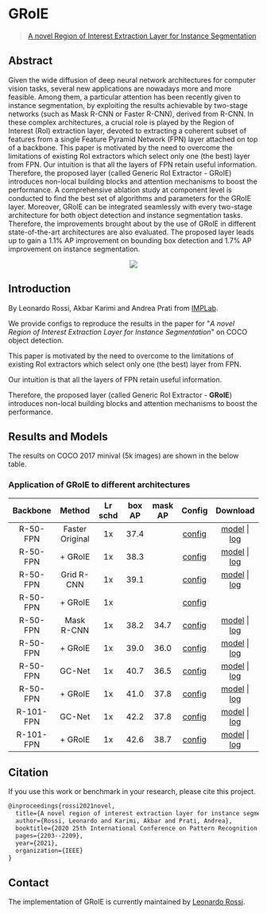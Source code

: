 # GRoIE

> [A novel Region of Interest Extraction Layer for Instance Segmentation](https://arxiv.org/abs/2004.13665)

<!-- [ALGORITHM] -->

## Abstract

Given the wide diffusion of deep neural network architectures for computer vision tasks, several new applications are nowadays more and more feasible. Among them, a particular attention has been recently given to instance segmentation, by exploiting the results achievable by two-stage networks (such as Mask R-CNN or Faster R-CNN), derived from R-CNN. In these complex architectures, a crucial role is played by the Region of Interest (RoI) extraction layer, devoted to extracting a coherent subset of features from a single Feature Pyramid Network (FPN) layer attached on top of a backbone.
This paper is motivated by the need to overcome the limitations of existing RoI extractors which select only one (the best) layer from FPN. Our intuition is that all the layers of FPN retain useful information. Therefore, the proposed layer (called Generic RoI Extractor - GRoIE) introduces non-local building blocks and attention mechanisms to boost the performance.
A comprehensive ablation study at component level is conducted to find the best set of algorithms and parameters for the GRoIE layer. Moreover, GRoIE can be integrated seamlessly with every two-stage architecture for both object detection and instance segmentation tasks. Therefore, the improvements brought about by the use of GRoIE in different state-of-the-art architectures are also evaluated. The proposed layer leads up to gain a 1.1% AP improvement on bounding box detection and 1.7% AP improvement on instance segmentation.

<div align=center>
<img src="https://user-images.githubusercontent.com/40661020/143891453-afdcdaf4-a868-4a28-ad20-dc710a517a76.png"/>
</div>

## Introduction

By Leonardo Rossi, Akbar Karimi and Andrea Prati from
[IMPLab](http://implab.ce.unipr.it/).

We provide configs to reproduce the results in the paper for
"*A novel Region of Interest Extraction Layer for Instance Segmentation*"
on COCO object detection.

This paper is motivated by the need to overcome to the limitations of existing
RoI extractors which select only one (the best) layer from FPN.

Our intuition is that all the layers of FPN retain useful information.

Therefore, the proposed layer (called Generic RoI Extractor - **GRoIE**)
introduces non-local building blocks and attention mechanisms to boost the
performance.

## Results and Models

The results on COCO 2017 minival (5k images) are shown in the below table.

### Application of GRoIE to different architectures

| Backbone  |     Method      | Lr schd | box AP | mask AP |                                    Config                                     |                                                                                                                                                                                                                   Download                                                                                                                                                                                                                   |
| :-------: | :-------------: | :-----: | :----: | :-----: | :---------------------------------------------------------------------------: | :------------------------------------------------------------------------------------------------------------------------------------------------------------------------------------------------------------------------------------------------------------------------------------------------------------------------------------------------------------------------------------------------------------------------------------------: |
| R-50-FPN  | Faster Original |   1x    |  37.4  |         |            [config](../faster_rcnn/faster_rcnn_r50_fpn_1x_coco.py)            |                                                                  [model](https://download.openmmlab.com/rsidetection/v2.0/faster_rcnn/faster_rcnn_r50_fpn_1x_coco/faster_rcnn_r50_fpn_1x_coco_20200130-047c8118.pth) \| [log](https://download.openmmlab.com/rsidetection/v2.0/faster_rcnn/faster_rcnn_r50_fpn_1x_coco/faster_rcnn_r50_fpn_1x_coco_20200130_204655.log.json)                                                                   |
| R-50-FPN  |     + GRoIE     |   1x    |  38.3  |         |               [config](./faster_rcnn_r50_fpn_groie_1x_coco.py)                |                                                         [model](https://download.openmmlab.com/rsidetection/v2.0/groie/faster_rcnn_r50_fpn_groie_1x_coco/faster_rcnn_r50_fpn_groie_1x_coco_20200604_211715-66ee9516.pth) \| [log](https://download.openmmlab.com/rsidetection/v2.0/groie/faster_rcnn_r50_fpn_groie_1x_coco/faster_rcnn_r50_fpn_groie_1x_coco_20200604_211715.log.json)                                                         |
| R-50-FPN  |   Grid R-CNN    |   1x    |  39.1  |         |               [config](./grid_rcnn_r50_fpn_gn-head_1x_coco.py)                |                                             [model](https://download.openmmlab.com/rsidetection/v2.0/groie/grid_rcnn_r50_fpn_gn-head_groie_1x_coco/grid_rcnn_r50_fpn_gn-head_groie_1x_coco_20200605_202059-4b75d86f.pth) \| [log](https://download.openmmlab.com/rsidetection/v2.0/groie/grid_rcnn_r50_fpn_gn-head_groie_1x_coco/grid_rcnn_r50_fpn_gn-head_groie_1x_coco_20200605_202059.log.json)                                             |
| R-50-FPN  |     + GRoIE     |   1x    |        |         |            [config](./grid_rcnn_r50_fpn_gn-head_groie_1x_coco.py)             |                                                                                                                                                                                                                                                                                                                                                                                                                                              |
| R-50-FPN  |   Mask R-CNN    |   1x    |  38.2  |  34.7   |              [config](../mask_rcnn/mask_rcnn_r50_fpn_1x_coco.py)              |                                                                        [model](https://download.openmmlab.com/rsidetection/v2.0/mask_rcnn/mask_rcnn_r50_fpn_1x_coco/mask_rcnn_r50_fpn_1x_coco_20200205-d4b0c5d6.pth) \| [log](https://download.openmmlab.com/rsidetection/v2.0/mask_rcnn/mask_rcnn_r50_fpn_1x_coco/mask_rcnn_r50_fpn_1x_coco_20200205_050542.log.json)                                                                         |
| R-50-FPN  |     + GRoIE     |   1x    |  39.0  |  36.0   |                [config](./mask_rcnn_r50_fpn_groie_1x_coco.py)                 |                                                             [model](https://download.openmmlab.com/rsidetection/v2.0/groie/mask_rcnn_r50_fpn_groie_1x_coco/mask_rcnn_r50_fpn_groie_1x_coco_20200604_211715-50d90c74.pth) \| [log](https://download.openmmlab.com/rsidetection/v2.0/groie/mask_rcnn_r50_fpn_groie_1x_coco/mask_rcnn_r50_fpn_groie_1x_coco_20200604_211715.log.json)                                                             |
| R-50-FPN  |     GC-Net      |   1x    |  40.7  |  36.5   | [config](../gcnet/mask_rcnn_r50_fpn_syncbn-backbone_r4_gcb_c3-c5_1x_coco.py)  |                  [model](https://download.openmmlab.com/rsidetection/v2.0/gcnet/mask_rcnn_r50_fpn_syncbn-backbone_r4_gcb_c3-c5_1x_coco/mask_rcnn_r50_fpn_syncbn-backbone_r4_gcb_c3-c5_1x_coco_20200202-50b90e5c.pth) \| [log](https://download.openmmlab.com/rsidetection/v2.0/gcnet/mask_rcnn_r50_fpn_syncbn-backbone_r4_gcb_c3-c5_1x_coco/mask_rcnn_r50_fpn_syncbn-backbone_r4_gcb_c3-c5_1x_coco_20200202_085547.log.json)                   |
| R-50-FPN  |     + GRoIE     |   1x    |  41.0  |  37.8   |  [config](./mask_rcnn_r50_fpn_syncbn-backbone_r4_gcb_c3-c5_groie_1x_coco.py)  | [model](https://download.openmmlab.com/rsidetection/v2.0/groie/mask_rcnn_r50_fpn_syncbn-backbone_r4_gcb_c3-c5_groie_1x_coco/mask_rcnn_r50_fpn_syncbn-backbone_r4_gcb_c3-c5_groie_1x_coco_20200604_211715-42eb79e1.pth) \| [log](https://download.openmmlab.com/rsidetection/v2.0/groie/mask_rcnn_r50_fpn_syncbn-backbone_r4_gcb_c3-c5_groie_1x_coco/mask_rcnn_r50_fpn_syncbn-backbone_r4_gcb_c3-c5_groie_1x_coco_20200604_211715-42eb79e1.pth) |
| R-101-FPN |     GC-Net      |   1x    |  42.2  |  37.8   | [config](../gcnet/mask_rcnn_r101_fpn_syncbn-backbone_r4_gcb_c3-c5_1x_coco.py) |                [model](https://download.openmmlab.com/rsidetection/v2.0/gcnet/mask_rcnn_r101_fpn_syncbn-backbone_r4_gcb_c3-c5_1x_coco/mask_rcnn_r101_fpn_syncbn-backbone_r4_gcb_c3-c5_1x_coco_20200206-8407a3f0.pth) \| [log](https://download.openmmlab.com/rsidetection/v2.0/gcnet/mask_rcnn_r101_fpn_syncbn-backbone_r4_gcb_c3-c5_1x_coco/mask_rcnn_r101_fpn_syncbn-backbone_r4_gcb_c3-c5_1x_coco_20200206_142508.log.json)                 |
| R-101-FPN |     + GRoIE     |   1x    |  42.6  |  38.7   | [config](./mask_rcnn_r101_fpn_syncbn-backbone_r4_gcb_c3-c5_groie_1x_coco.py)  | [model](https://download.openmmlab.com/rsidetection/v2.0/groie/mask_rcnn_r101_fpn_syncbn-backbone_r4_gcb_c3-c5_groie_1x_coco/mask_rcnn_r101_fpn_syncbn-backbone_r4_gcb_c3-c5_groie_1x_coco_20200607_224507-8daae01c.pth) \| [log](https://download.openmmlab.com/rsidetection/v2.0/groie/mask_rcnn_r101_fpn_syncbn-backbone_r4_gcb_c3-c5_groie_1x_coco/mask_rcnn_r101_fpn_syncbn-backbone_r4_gcb_c3-c5_groie_1x_coco_20200607_224507.log.json) |

## Citation

If you use this work or benchmark in your research, please cite this project.

```latex
@inproceedings{rossi2021novel,
  title={A novel region of interest extraction layer for instance segmentation},
  author={Rossi, Leonardo and Karimi, Akbar and Prati, Andrea},
  booktitle={2020 25th International Conference on Pattern Recognition (ICPR)},
  pages={2203--2209},
  year={2021},
  organization={IEEE}
}
```

## Contact

The implementation of GRoIE is currently maintained by
[Leonardo Rossi](https://github.com/hachreak/).
